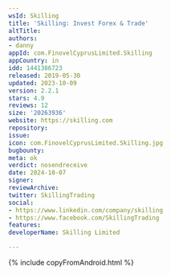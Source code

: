 ```yaml
---
wsId: Skilling
title: 'Skilling: Invest Forex & Trade'
altTitle: 
authors:
- danny
appId: com.FinovelCyprusLimited.Skilling
appCountry: in
idd: 1441386723
released: 2019-05-30
updated: 2023-10-09
version: 2.2.1
stars: 4.9
reviews: 12
size: '20263936'
website: https://skilling.com
repository: 
issue: 
icon: com.FinovelCyprusLimited.Skilling.jpg
bugbounty: 
meta: ok
verdict: nosendreceive
date: 2024-10-07
signer: 
reviewArchive: 
twitter: SkillingTrading
social:
- https://www.linkedin.com/company/skilling
- https://www.facebook.com/SkillingTrading
features: 
developerName: Skilling Limited

---
```


{% include copyFromAndroid.html %}
